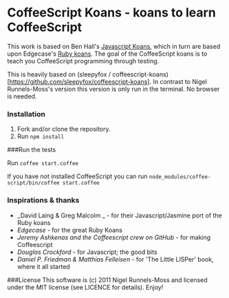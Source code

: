 # CoffeeScript Koans - koans to learn CoffeeScript #

This work is based on Ben Hall's [Javascript Koans](https://github.com/BenHall/javascript-koans), 
which in turn are based upon Edgecase's [Ruby koans](http://github.com/edgecase/ruby_koans). 
The goal of the CoffeeScript koans is to teach you CoffeeScript programming through testing.

This is heavily based on (sleepyfox / coffeescript-koans)[https://github.com/sleepyfox/coffeescript-koans]. In contrast to Nigel Runnels-Moss's version this version is only run in the terminal. No browser is needed.

### Installation

1) Fork and/or clone the repository.
2) Run `npm install`

###Run the tests

Run `coffee start.coffee`

If you have not installed CoffeeScript you can run `node_modules/coffee-script/bin/coffee start.coffee`

### Inspirations & thanks

*  _David Laing & Greg Malcolm _ - for their Javascript/Jasmine port of the Ruby koans
*  _Edgecase_ - for the great Ruby Koans
*  _Jeremy Ashkenas and the Coffeescript crew on GitHub_ - for making Coffeescript
*  _Douglas Crockford_ - for Javascript; the good bits
*  _Daniel P. Friedman & Matthias Felleisen_ - for 'The Little LISPer' book, where it all started

###License
This software is (c) 2011 Nigel Runnels-Moss and licensed under the MIT license (see LICENCE for details).  Enjoy!
